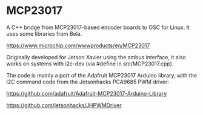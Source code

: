 # MCP23017

A C++ bridge from MCP23017-based encoder boards to OSC for Linux. It uses some libraries from Bela.

https://www.microchip.com/wwwproducts/en/MCP23017

Originally developed for Jetson Xavier using the smbus interface, it also works on systems with i2c-dev (via #define in src/MCP23017.cpp).

The code is mainly a port of the Adafruit MCP23017 Arduino library, with the I2C command code from the Jetsonhacks PCA9685 PWM driver:

https://github.com/adafruit/Adafruit-MCP23017-Arduino-Library

https://github.com/jetsonhacks/JHPWMDriver
